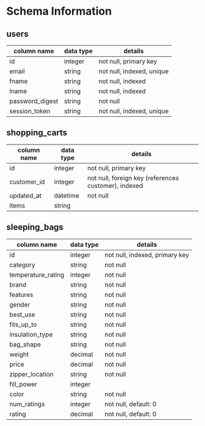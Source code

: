 # Schema Information

## users
column name     | data type | details
----------------|-----------|-----------------------
id              | integer   | not null, primary key
email           | string    | not null, indexed, unique
fname           | string    | not null, indexed
lname           | string    | not null, indexed
password_digest | string    | not null
session_token   | string    | not null, indexed, unique

## shopping_carts
column name        | data type | details
-------------------|-----------|-----------------------
id                 | integer   | not null, primary key
customer_id        | integer   | not null, foreign key (references customer), indexed
updated_at         | datetime  | not null
items              | string    |

## sleeping_bags
column name        | data type | details
-------------------|-----------|-----------------------
id                 | integer   | not null, indexed, primary key
category           | string    | not null
temperature_rating | integer   | not null
brand              | string    | not null
features           | string    | not null
gender             | string    | not null
best_use           | string    | not null
fits_up_to         | string    | not null
insulation_type    | string    | not null
bag_shape          | string    | not null
weight             | decimal   | not null
price              | decimal   | not null
zipper_location    | string    | not null
fill_power         | integer   |
color              | string    | not null
num_ratings        | integer   | not null, default: 0
rating             | decimal   | not null, default: 0
